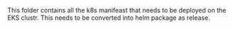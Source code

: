 This folder contains all the k8s manifeast that needs to be deployed on the EKS clustr.
This needs to be converted into helm package as release.
